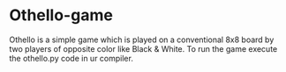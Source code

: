 # Othello-game
Othello is a simple game which is played on a conventional 8x8 board by two players of opposite color like Black &amp; White.
To run the game execute the othello.py code in ur compiler.

